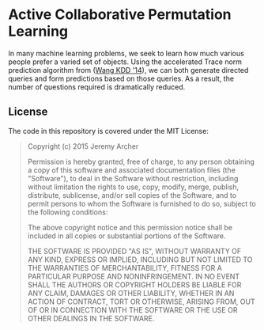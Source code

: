 # Active Collaborative Permutation Learning

In many machine learning problems, we seek to learn how much various people
prefer a varied set of objects. Using the accelerated Trace norm prediction
algorithm from ([Wang KDD '14][1]), we can both generate directed queries and
form predictions based on those queries. As a result, the number of questions
required is dramatically reduced.

[1]: http://ttic.uchicago.edu/~nati/Publications/WangSrebroEvans2014.pdf

## License

The code in this repository is covered under the MIT License:

> Copyright (c) 2015 Jeremy Archer
> 
> Permission is hereby granted, free of charge, to any person obtaining
> a copy of this software and associated documentation files (the
> "Software"), to deal in the Software without restriction, including
> without limitation the rights to use, copy, modify, merge, publish,
> distribute, sublicense, and/or sell copies of the Software, and to
> permit persons to whom the Software is furnished to do so, subject to
> the following conditions:
> 
> The above copyright notice and this permission notice shall be
> included in all copies or substantial portions of the Software.
> 
> THE SOFTWARE IS PROVIDED "AS IS", WITHOUT WARRANTY OF ANY KIND,
> EXPRESS OR IMPLIED, INCLUDING BUT NOT LIMITED TO THE WARRANTIES OF
> MERCHANTABILITY, FITNESS FOR A PARTICULAR PURPOSE AND
> NONINFRINGEMENT. IN NO EVENT SHALL THE AUTHORS OR COPYRIGHT HOLDERS
> BE LIABLE FOR ANY CLAIM, DAMAGES OR OTHER LIABILITY, WHETHER IN AN
> ACTION OF CONTRACT, TORT OR OTHERWISE, ARISING FROM, OUT OF OR IN
> CONNECTION WITH THE SOFTWARE OR THE USE OR OTHER DEALINGS IN THE
> SOFTWARE.
